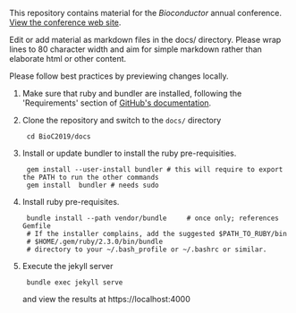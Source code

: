 This repository contains material for the _Bioconductor_ annual
conference. [View the conference web site][1].

Edit or add material as markdown files in the docs/ directory. Please
wrap lines to 80 character width and aim for simple markdown rather
than elaborate html or other content.

Please follow best practices by previewing changes locally. 

1. Make sure that ruby and bundler are installed, following the
   'Requirements' section of [GitHub's documentation][2].

2. Clone the repository and switch to the `docs/` directory

        cd BioC2019/docs

3. Install or update bundler to install the ruby pre-requisities.

        gem install --user-install bundler # this will require to export the PATH to run the other commands
        gem install  bundler # needs sudo

4. Install ruby pre-requisites.

        bundle install --path vendor/bundle     # once only; references Gemfile
        # If the installer complains, add the suggested $PATH_TO_RUBY/bin
        # $HOME/.gem/ruby/2.3.0/bin/bundle
        # directory to your ~/.bash_profile or ~/.bashrc or similar.
       
5. Execute the jekyll server

        bundle exec jekyll serve
        
    and view the results at https://localhost:4000

[1]: https://bioconductor.github.io/BioC2019
[2]: https://help.github.com/articles/setting-up-your-github-pages-site-locally-with-jekyll/#requirements
